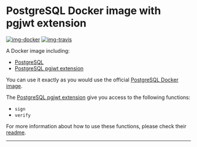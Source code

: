# PostgreSQL Docker image with pgjwt extension

[![img-docker]][link-docker]
[![img-travis]][link-travis]

A Docker image including:
- [PostgreSQL][link-postgres]
- [PostgreSQL pgjwt extension][link-pgjwt]

You can use it exactly as you would use the official [PostgreSQL Docker image][link-postgres].

The [PostgreSQL pgjwt extension][link-pgjwt] give you access to the following functions:

- `sign`
- `verify`

For more information about how to use these functions, please check their [readme][link-pgjwt-usage].

---

[img-docker]: https://img.shields.io/docker/pulls/igabriele/postgresql-jwt?style=for-the-badge
[img-travis]: https://img.shields.io/travis/com/ivangabriele/docker-postgresql-jwt/master?style=for-the-badge

[link-docker]: https://hub.docker.com/repository/docker/igabriele/postgresql-jwt
[link-pgjwt]: https://github.com/michelp/pgjwt
[link-pgjwt-usage]: https://github.com/michelp/pgjwt#usage
[link-postgres]: https://hub.docker.com/_/postgres
[link-travis]: https://travis-ci.com/ivangabriele/docker-postgresql-jwt
